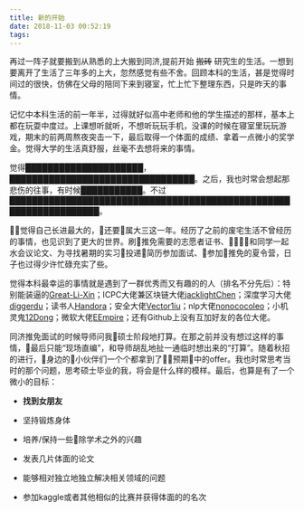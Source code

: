```yaml
---
title: 新的开始
date: 2018-11-03 00:52:19
tags:
---
```


再过一阵子就要搬到从熟悉的上大搬到同济,提前开始 ~~搬砖~~ 研究生的生活。一想到要离开了生活了三年多的上大，忽然感觉有些不舍。回顾本科的生活，甚是觉得时间过的很快，仿佛在父母的陪同下来到寝室，忙上忙下整理东西，只是昨天的事情。

<!-- more -->

记忆中本科生活的前一年半，过得就好似高中老师和他的学生描述的那样，基本上都在玩耍中度过。上课想听就听，不想听玩玩手机，没课的时候在寝室里玩玩游戏，期末的前两周熬夜突击一下，最后取得一个体面的成绩、拿着一点微小的奖学金。觉得大学的生活真舒服，丝毫不去想将来的事情。

觉得█████████████████████，█████████████████████████████████。之后，我也时常会想起那悲伤的往事，有时候███████████。不过██████████████████████████████████████████████████████████████████。

觉得自己长进最大的，还要属大三这一年。经历了之前的废宅生活不曾经历的事情，也见识到了更大的世界。刷推免需要的志愿者证书、和同学一起水会议论文、为寻找暑期的实习投递简历参加面试、参加推免的夏令营，日子也过得少许忙碌充实了些。

觉得本科最幸运的事情就是遇到了一群优秀而又有趣的的人（排名不分先后）：特别能装逼的[Great-Li-Xin](https://github.com/Great-Li-Xin)；ICPC大佬兼区块链大佬[jacklightChen](https://github.com/jacklightChen)；深度学习大佬[diggerdu](https://github.com/diggerdu)；读书人[Handora](https://github.com/Handora)；安全大佬[Vector1iu](https://github.com/Vector1iu)；nlp大佬[nonococoleo](https://github.com/nonococoleo)；小机灵鬼[12Dong](https://github.com/12Dong)；微软大佬[EEmpire](https://github.com/EEmpire)；还有Github上没有互加好友的各位大佬。

同济推免面试的时候导师问我硕士阶段地打算。在那之前并没有想过这样的事情，最后只能“现场直编”，和导师胡乱地扯一通临时想出来的“打算”。随着秋招的进行，身边的小伙伴们一个个都拿到了预期中的offer。我也时常思考当时的那个问题，思考硕士毕业的我，将会是什么样的模样。最后，也算是有了一个微小的目标：

* **找到女朋友**

* 坚持锻炼身体

* 培养/保持一些除学术之外的兴趣

* 发表几片体面的论文

* 能够相对独立地独立解决相关领域的问题

* 参加kaggle或者其他相似的比赛并获得体面的的名次






